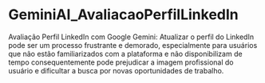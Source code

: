# GeminiAI_AvaliacaoPerfilLinkedIn
Avaliação Perfil LinkedIn com Google Gemini: Atualizar o perfil do LinkedIn pode ser um processo frustrante e demorado, especialmente para usuários que não estão familiarizados com a plataforma e não disponibilizam de tempo consequentemente pode prejudicar a imagem profissional do usuário e dificultar a busca por novas oportunidades de trabalho.
